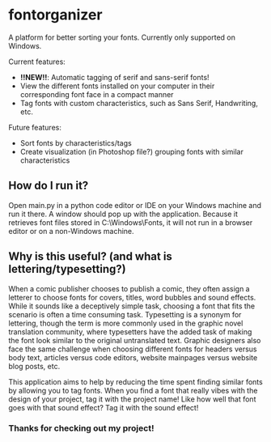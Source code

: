 # fontorganizer

A platform for better sorting your fonts. Currently only supported on Windows.

Current features:
- **!!NEW!!**: Automatic tagging of serif and sans-serif fonts!
- View the different fonts installed on your computer in their corresponding font face in a compact manner
- Tag fonts with custom characteristics, such as Sans Serif, Handwriting, etc.

Future features:
- Sort fonts by characteristics/tags
- Create visualization (in Photoshop file?) grouping fonts with similar characteristics

## How do I run it?

Open main.py in a python code editor or IDE on your Windows machine and run it there. A window should pop up with the application. Because it retrieves font files stored in C:\Windows\Fonts, it will not run in a browser editor or on a non-Windows machine.

## Why is this useful? (and what is lettering/typesetting?)

When a comic publisher chooses to publish a comic, they often assign a letterer to choose fonts for covers, titles, word bubbles and sound effects. While it sounds like a deceptively simple task, choosing a font that fits the scenario is often a time consuming task. Typesetting is a synonym for lettering, though the term is more commonly used in the graphic novel translation community, where typesetters have the added task of making the font look similar to the original untranslated text. Graphic designers also face the same challenge when choosing different fonts for headers versus body text, articles versus code editors, website mainpages versus website blog posts, etc.

This application aims to help by reducing the time spent finding similar fonts by allowing you to tag fonts. When you find a font that really vibes with the design of your project, tag it with the project name! Like how well that font goes with that sound effect? Tag it with the sound effect!

### Thanks for checking out my project!

